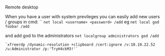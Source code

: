 Remote desktop 

When you have a user with system previleges you can easily add new users / groups
in cmd:
``
`net local <username> <password> /add`
eg
`net local god foobar /add`

and add god to the administrators 
`net localgroup administrators god /add`


```
`xfreerdp /dynamic-resolution +clipboard /cert:ignore /v:10.10.22.52 /u:Administrator /p:'TryH4ckM3!'`
